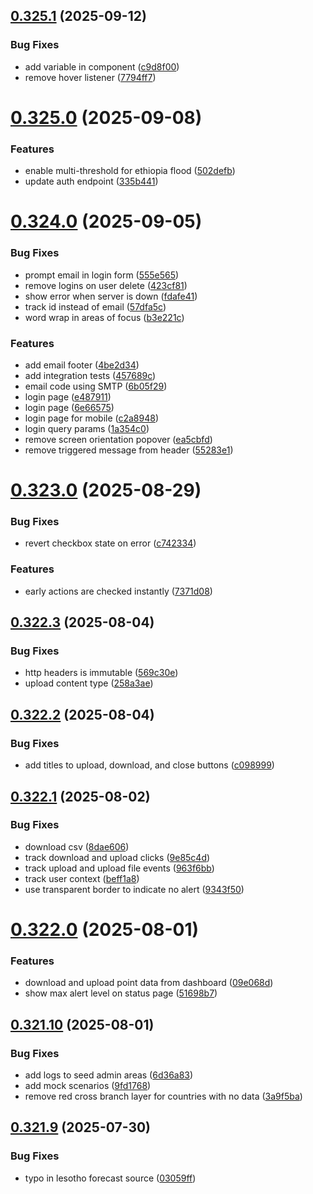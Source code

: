 ## [0.325.1](https://github.com/rodekruis/IBF-system/compare/v0.325.0...v0.325.1) (2025-09-12)


### Bug Fixes

* add variable in component ([c9d8f00](https://github.com/rodekruis/IBF-system/commit/c9d8f00c6b09c8977990f006145f00cb5ff6b613))
* remove hover listener ([7794ff7](https://github.com/rodekruis/IBF-system/commit/7794ff7ad90ac00288359f77c4249eb22941dc25))



# [0.325.0](https://github.com/rodekruis/IBF-system/compare/v0.324.0...v0.325.0) (2025-09-08)


### Features

* enable multi-threshold for ethiopia flood ([502defb](https://github.com/rodekruis/IBF-system/commit/502defbd006da66c420f46d4dcb2f5ef656228c9))
* update auth endpoint ([335b441](https://github.com/rodekruis/IBF-system/commit/335b441868c9b94cea13c1e09c103fa5e7e29504))



# [0.324.0](https://github.com/rodekruis/IBF-system/compare/v0.323.0...v0.324.0) (2025-09-05)


### Bug Fixes

* prompt email in login form ([555e565](https://github.com/rodekruis/IBF-system/commit/555e565a0cf3f093f89842c267473c1785f515c4))
* remove logins on user delete ([423cf81](https://github.com/rodekruis/IBF-system/commit/423cf8128decbcfcc480993b5b32db232a09e9ba))
* show error when server is down ([fdafe41](https://github.com/rodekruis/IBF-system/commit/fdafe41e8afdf4c41ddfaeb54abf298b9eb6bce9))
* track id instead of email ([57dfa5c](https://github.com/rodekruis/IBF-system/commit/57dfa5c266cb8e18681c6d4320818793edb34f29))
* word wrap in areas of focus ([b3e221c](https://github.com/rodekruis/IBF-system/commit/b3e221c395f47e83718f69b8dd4e43d115eb36c1))


### Features

* add email footer ([4be2d34](https://github.com/rodekruis/IBF-system/commit/4be2d34bc4146fbbc0138d0e84006b83bf086c02))
* add integration tests ([457689c](https://github.com/rodekruis/IBF-system/commit/457689c6732dd6750c71cce73d6a8452dd06e075))
* email code using SMTP ([6b05f29](https://github.com/rodekruis/IBF-system/commit/6b05f290fe4b9cd850fd542e7199616188beed7b))
* login page ([e487911](https://github.com/rodekruis/IBF-system/commit/e487911ec43fe695da8e2b7794604989c3aa5c1b))
* login page ([6e66575](https://github.com/rodekruis/IBF-system/commit/6e66575b99c87bbec45fdfea7752167b5d152813))
* login page for mobile ([c2a8948](https://github.com/rodekruis/IBF-system/commit/c2a89485a567dd97837d180e0488d782ea4c0775))
* login query params ([1a354c0](https://github.com/rodekruis/IBF-system/commit/1a354c023a85ef5ffd8e66d912b40d7aa411db1f))
* remove screen orientation popover ([ea5cbfd](https://github.com/rodekruis/IBF-system/commit/ea5cbfd09a999a22e3ed7d1873d3e39163b94195))
* remove triggered message from header ([55283e1](https://github.com/rodekruis/IBF-system/commit/55283e1910ac34c1d5d9687f4514b73fbe779288))



# [0.323.0](https://github.com/rodekruis/IBF-system/compare/v0.322.3...v0.323.0) (2025-08-29)


### Bug Fixes

* revert checkbox state on error ([c742334](https://github.com/rodekruis/IBF-system/commit/c742334abcf532f9fde7f258d33b7348d1da0176))


### Features

* early actions are checked instantly ([7371d08](https://github.com/rodekruis/IBF-system/commit/7371d0881164f5e7f5e6971d80ded39a9e4133eb))



## [0.322.3](https://github.com/rodekruis/IBF-system/compare/v0.322.2...v0.322.3) (2025-08-04)


### Bug Fixes

* http headers is immutable ([569c30e](https://github.com/rodekruis/IBF-system/commit/569c30e9512049cea0ab3398c244fbc594ea0a0b))
* upload content type ([258a3ae](https://github.com/rodekruis/IBF-system/commit/258a3aed43b9a02027c47f6432d80b7161da96b8))



## [0.322.2](https://github.com/rodekruis/IBF-system/compare/v0.322.1...v0.322.2) (2025-08-04)


### Bug Fixes

* add titles to upload, download, and close buttons ([c098999](https://github.com/rodekruis/IBF-system/commit/c098999fbb4e1b24c0f504fdfb2c525e28369b5c))



## [0.322.1](https://github.com/rodekruis/IBF-system/compare/v0.322.0...v0.322.1) (2025-08-02)


### Bug Fixes

* download csv ([8dae606](https://github.com/rodekruis/IBF-system/commit/8dae6064de580eb93628fe45233d1217adf390ff))
* track download and upload clicks ([9e85c4d](https://github.com/rodekruis/IBF-system/commit/9e85c4d3517abe4a90aa7dac9db0850265ab09a4))
* track upload and upload file events ([963f6bb](https://github.com/rodekruis/IBF-system/commit/963f6bb474686d98c13d5fad3b39550bd8fca3d4))
* track user context ([beff1a8](https://github.com/rodekruis/IBF-system/commit/beff1a8f36755124fa3eacb4685f07e19682a11f))
* use transparent border to indicate no alert ([9343f50](https://github.com/rodekruis/IBF-system/commit/9343f501dbab07afacf881f5004b4bd09308cf88))



# [0.322.0](https://github.com/rodekruis/IBF-system/compare/v0.321.10...v0.322.0) (2025-08-01)


### Features

* download and upload point data from dashboard ([09e068d](https://github.com/rodekruis/IBF-system/commit/09e068d58b5892d3f5f5bababdfcc5228870e9bf))
* show max alert level on status page ([51698b7](https://github.com/rodekruis/IBF-system/commit/51698b7e840ca4a795d8018118903b238aacb5eb))



## [0.321.10](https://github.com/rodekruis/IBF-system/compare/v0.321.9...v0.321.10) (2025-08-01)


### Bug Fixes

* add logs to seed admin areas ([6d36a83](https://github.com/rodekruis/IBF-system/commit/6d36a831a96f0930e5c53691e222845791f3345b))
* add mock scenarios ([9fd1768](https://github.com/rodekruis/IBF-system/commit/9fd1768fbe039469f0338d6997b52eb71408a844))
* remove red cross branch layer for countries with no data ([3a9f5ba](https://github.com/rodekruis/IBF-system/commit/3a9f5ba99629214d527f5f2544148d266ce18b7f))



## [0.321.9](https://github.com/rodekruis/IBF-system/compare/v0.321.8...v0.321.9) (2025-07-30)


### Bug Fixes

* typo in lesotho forecast source ([03059ff](https://github.com/rodekruis/IBF-system/commit/03059ff9a63176c98d61a9679f99cbdca9a0de3e))




